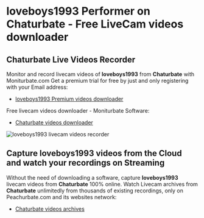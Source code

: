 # loveboys1993 Performer on Chaturbate - Free LiveCam videos downloader

## Chaturbate Live Videos Recorder

Monitor and record livecam videos of **loveboys1993** from **Chaturbate** with Moniturbate.com
Get a premium trial for free by just and only registering with your Email address:
* [loveboys1993 Premium videos downloader](https://moniturbate.com/request-demo-licence-key.html)

Free livecam videos downloader - Moniturbate Software:
* [Chaturbate videos downloader](https://moniturbate.com/moniturbate-download-software.html)

![loveboys1993 livecam videos recorder](https://peachurnet.com/templates/moniturbate-software.png)


## Capture loveboys1993 videos from the Cloud and watch your recordings on Streaming

Without the need of downloading a software, capture **loveboys1993** livecam videos from **Chaturbate** 100% online.
Watch Livecam archives from **Chaturbate** unlimitedly from thousands of existing recordings, only on Peachurbate.com and its websites network:
* [Chaturbate videos archives](https://peachurnet.com/)